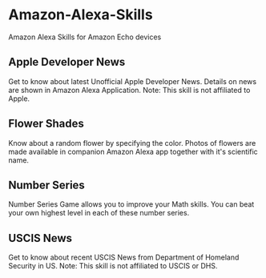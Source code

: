 # Amazon-Alexa-Skills
Amazon Alexa Skills for Amazon Echo devices

## Apple Developer News
Get to know about latest Unofficial Apple Developer News. Details on news are shown in Amazon Alexa Application.
Note: This skill is not affiliated to Apple.

## Flower Shades
Know about a random flower by specifying the color. Photos of flowers are made available in companion Amazon Alexa app together with it's scientific name.

## Number Series
Number Series Game allows you to improve your Math skills. You can beat your own highest level in each of these number series. 

## USCIS News
Get to know about recent USCIS News from Department of Homeland Security in US. 
Note: This skill is not affiliated to USCIS or DHS.
